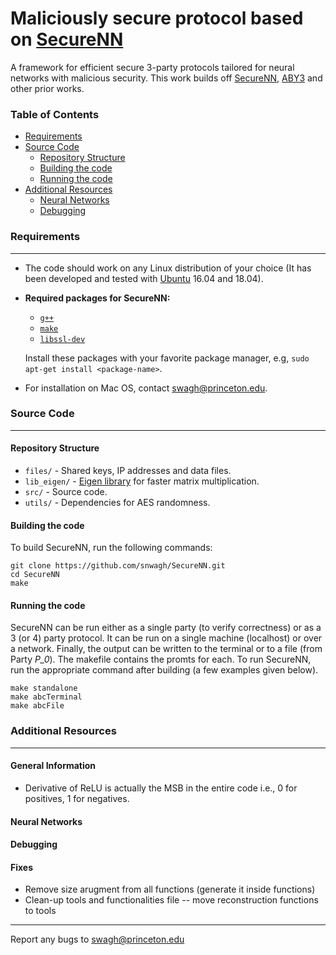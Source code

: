 # Maliciously secure protocol based on [SecureNN]()

A framework for efficient secure 3-party protocols tailored for neural networks with malicious security. This work builds off [SecureNN](), [ABY3]() and other prior works.  


### Table of Contents

- [Requirements](#requirements)
- [Source Code](#source-code)
    - [Repository Structure](#repository-structure)
    - [Building the code](#building)
    - [Running the code](#running)
- [Additional Resources](#additional-resources)
    - [Neural Networks](#neural-networks)
    - [Debugging](#debugging)


### Requirements
---
* The code should work on any Linux distribution of your choice (It has been developed and tested with [Ubuntu](http://www.ubuntu.com/) 16.04 and 18.04).

* **Required packages for SecureNN:**
  * [`g++`](https://packages.debian.org/testing/g++)
  * [`make`](https://packages.debian.org/testing/make)
  * [`libssl-dev`](https://packages.debian.org/testing/libssl-dev)

  Install these packages with your favorite package manager, e.g, `sudo apt-get install <package-name>`.

* For installation on Mac OS, contact [swagh@princeton.edu](swagh@princeton.edu).


### Source Code
---

#### Repository Structure

* `files/`    - Shared keys, IP addresses and data files.
* `lib_eigen/`    - [Eigen library](http://eigen.tuxfamily.org/) for faster matrix multiplication.
* `src/`    - Source code.
* `utils/` - Dependencies for AES randomness.

#### Building the code

To build SecureNN, run the following commands:

```
git clone https://github.com/snwagh/SecureNN.git
cd SecureNN
make
```

#### Running the code

SecureNN can be run either as a single party (to verify correctness) or as a 3 (or 4) party protocol. It can be run on a single machine (localhost) or over a network. Finally, the output can be written to the terminal or to a file (from Party *P_0*). The makefile contains the promts for each. To run SecureNN, run the appropriate command after building (a few examples given below). 

```
make standalone
make abcTerminal
make abcFile
```



### Additional Resources
---
#### General Information

* Derivative of ReLU is actually the MSB in the entire code i.e., 0 for positives, 1 for negatives.

#### Neural Networks

#### Debugging

#### Fixes

* Remove size arugment from all functions (generate it inside functions)
* Clean-up tools and functionalities file -- move reconstruction functions to tools

---
Report any bugs to [swagh@princeton.edu](swagh@princeton.edu)

